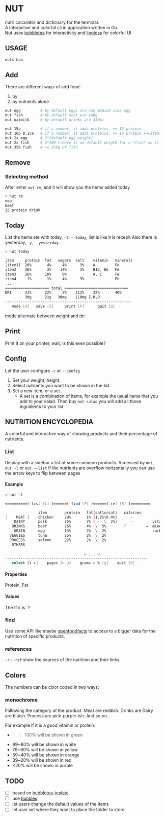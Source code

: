 # NUT

nutri calculator and dictionary for the terminal.  
A interactive and colorful cli in application written in Go.  
Nut uses [bubbletea](https://github.com/charmbracelet/bubbletea) for interactivity and [lipgloss]() for colorful UI


## USAGE

```sh
nuts bun
```

## Add

There are different ways of add food:

1. by 
1. by nutrients alone


```sh
nut egg         # by default eggs are one medium size egg
nut fish        # by default meat are 100g
nut oatmilk     # by default drinks are 330ml

nut 15p         # if a number, it adds proteins, += 15 protein
nut 10p 0.1va   # if a number, it adds proteins, += 15 protein +=vitamin_a
nut 2x egg      # 2*[default_egg_weight]
nut 2x fish     # 2*100 (there is no default weigth for a *fish* so it defaults to 100g)
nut 350 fish    # += 350g of fish
```

## Remove

### Selecting method

After enter `nut rm`, and it will show you the items added today

```sh
> nut rm
egg
beef
25 protein drink

```

## Today

List the items ate with today, `-t`, `--today`, list is like it is recepit
Also there is yesterday, `-y`, `--yesterday`.


```sh
> nut today

item     protein  fat   sugars  salt    vitamin   minerals 
[item1]  26%       4%     4%      3%    A         Fe
item2    26%       3%    14%      3%    B12, B6   Fe
item3    26%      10%     0%       -    A, C      Fe
item4     1%       1%     4%      3%    -         Fe
...
==================== total =============================
DRI      22%      22%     2%    112%    32%       40%                  
         30g      21g   30mg    110mg Z,R,O
---------------------------------------------------------
   mode [m]   save [S]     print [P]      quit [Q]
```
mode alternate between weight and dri

## Print 

Print it on your printer, wait, is this even possible?

## Config

Let the user configure `-c` or `--config`

1. Set your weight, height.
1. Select nutrients you want to be shown in the list.
1. Set a new item, or a set.
   - A set is a combination of items, for example
     the usual items that you add to your salad. Then buy `nut salad` you will add all those ingridients to your list

## NUTRITION ENCYCLOPEDIA

A colorful and interactive way of showing products and their percentage of nutrients.

### List

Display with a sidebar a list of some common products. Accessed by `nut`, `nut -l` or `nut --list`
If the nutrients are overflow horizontally you can use the arrow keys to flip between pages


#### Example

```sh
> nut -l

==========( list [L] )======( find [F] )======( ref [R] )=========

               item        protein   fat(sat\unsat)   calories      
[    MEAT ]    chicken     29%       1% (1.2%\0.4%)      -             
    DAIRY      pork        25%       2% ( -  \  2%)      -         vitamin
   DRINKS      beef        26%       4%  \  5%        ?         →  minerals
    GRAIN      egg         13%       2%  \  2%                     carb(salt)  
  VEGGIES      tuna        25%       2%  \  2%                     
  PROCESS      salmon      22%       2%  \  2%                      
   OTHERS
   
                                    ← ... →
-----------------------------------------------------------------
   select [↑ ↓]    pages [← →]    grams ↔ % [g]    quit [Q] 
```

#### Properties

Protein, Fat 

#### Values

The If it is `?

### find

Use some API like maybe [openfoodfacts](https://github.com/openfoodfacts/openfoodfacts-go) to access to a bigger data for the nutrition of specific products.

### references

`-r` `--ref` show the sources of the nutrition and their links.

## Colors

The numbers can be color coded in two ways:

### monochrome

Following the category of the product.
Meat are reddish. Drinks are
Dairy are bluish. Process are pink-purple-ish.
And so on.

For example If it is a *good* vitamin or protein:

- >100% will be shown in green
- 99~80% will be shown in white
- 79~60% will be shown in yellow
- 59~40% will be shown in orange
- 39~20% will be shown in red
- <20% will be shown in purple


## TODO

- [ ] based on [bubbletea-teplate](https://github.com/charmbracelet/bubbletea-app-template)
- [ ] use [bubbles](https://github.com/charmbracelet/bubbles)
- [ ] let users change the default values of the items
- [ ] let user set where they want to place the folder to store
